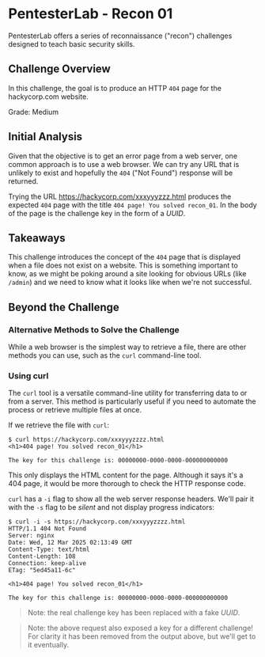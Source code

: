 # PentesterLab - Recon 01

PentesterLab offers a series of reconnaissance ("recon") challenges designed to
teach basic security skills.

## Challenge Overview

In this challenge, the goal is to produce an HTTP `404` page for the
hackycorp.com website.

Grade: Medium

## Initial Analysis

Given that the objective is to get an error page from a web server, one common
approach is to use a web browser. We can try any URL that is unlikely to exist
and hopefully the `404` ("Not Found") response will be returned.

Trying the URL https://hackycorp.com/xxxyyyzzz.html produces the expected `404`
page with the title `404 page! You solved recon_01`. In the body of the page is
the challenge key in the form of a _UUID_.

## Takeaways

This challenge introduces the concept of the `404` page that is displayed when
a file does not exist on a website. This is something important to know, as we
might be poking around a site looking for obvious URLs (like `/admin`) and we
need to know what it looks like when we're not successful.

## Beyond the Challenge

### Alternative Methods to Solve the Challenge

While a web browser is the simplest way to retrieve a file, there are other
methods you can use, such as the `curl` command-line tool.

### Using curl

The `curl` tool is a versatile command-line utility for transferring data to or
from a server. This method is particularly useful if you need to automate the
process or retrieve multiple files at once.

If we retrieve the file with `curl`:

```
$ curl https://hackycorp.com/xxxyyyzzzz.html
<h1>404 page! You solved recon_01</h1>

The key for this challenge is: 00000000-0000-0000-000000000000
```

This only displays the HTML content for the page. Although it says it's a 404
page, it would be more thorough to check the HTTP response code.

`curl` has a `-i` flag to show all the web server response headers. We'll pair
it with the `-s` flag to be _silent_ and not display progress indicators:

```
$ curl -i -s https://hackycorp.com/xxxyyyzzzz.html
HTTP/1.1 404 Not Found
Server: nginx
Date: Wed, 12 Mar 2025 02:13:49 GMT
Content-Type: text/html
Content-Length: 108
Connection: keep-alive
ETag: "5ed45a11-6c"

<h1>404 page! You solved recon_01</h1>

The key for this challenge is: 00000000-0000-0000-000000000000
```

> Note: the real challenge key has been replaced with a fake _UUID_.

> Note: the above request also exposed a key for a different challenge! For
> clarity it has been removed from the output above, but we'll get to it
> eventually.
